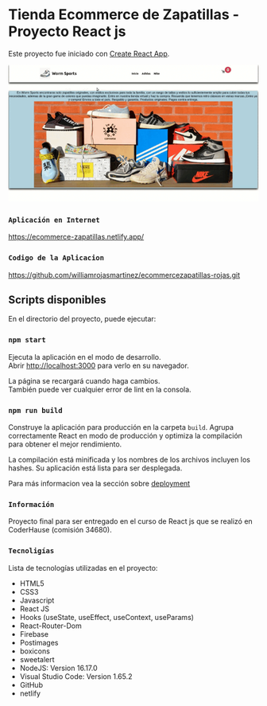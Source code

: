 # Tienda Ecommerce de Zapatillas - Proyecto React js

Este proyecto fue iniciado con [Create React App](https://github.com/facebook/create-react-app).

![](/ecommerce.gif "")


### `Aplicación en Internet`
https://ecommerce-zapatillas.netlify.app/

### `Codigo de la Aplicacion`
https://github.com/williamrojasmartinez/ecommercezapatillas-rojas.git

## Scripts disponibles

En el directorio del proyecto, puede ejecutar:

### `npm start`

Ejecuta la aplicación en el modo de desarrollo.\
Abrir [http://localhost:3000](http://localhost:3000) para verlo en su navegador.

La página se recargará cuando haga cambios.\
También puede ver cualquier error de lint en la consola.


### `npm run build`

Construye la aplicación para producción en la carpeta `build`.
Agrupa correctamente React en modo de producción y optimiza la compilación para obtener el mejor rendimiento.

La compilación está minificada y los nombres de los archivos incluyen los hashes.
Su aplicación está lista para ser desplegada.

Para más informacion vea la sección sobre [deployment](https://facebook.github.io/create-react-app/docs/deployment) 

### `Información` 
Proyecto final para ser entregado en el curso de React js que se realizó en CoderHause (comisión 34680).

### `Tecnoligías`
Lista de tecnologías utilizadas en el proyecto:

- HTML5
- CSS3
- Javascript
- React JS
- Hooks (useState, useEffect, useContext, useParams)
- React-Router-Dom
- Firebase
- Postimages
- boxicons
- sweetalert
- NodeJS: Version 16.17.0
- Visual Studio Code: Version 1.65.2
- GitHub
- netlify


